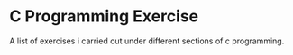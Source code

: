 # C Programming Exercise
A list of exercises i carried out under different sections of c programming.
